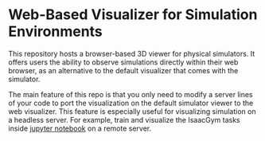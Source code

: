 # Web-Based Visualizer for Simulation Environments

This repository hosts a browser-based 3D viewer for physical simulators. It offers users the ability to observe simulations directly within their web browser, as an alternative to the default visualizer that comes with the simulator.

The main feature of this repo is that you only need to modify a server lines of your code to port the visualization on the default simulator viewer to the web visualizer. This feature is especially useful for visualizing simulation on a headless server. For example, train and visualize the IsaacGym tasks inside [jupyter notebook](example/isaacgym/train_isaacgym_remote_server.ipynb) on a remote server.